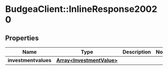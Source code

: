 # BudgeaClient::InlineResponse20020

## Properties
Name | Type | Description | Notes
------------ | ------------- | ------------- | -------------
**investmentvalues** | [**Array&lt;InvestmentValue&gt;**](InvestmentValue.md) |  | 


